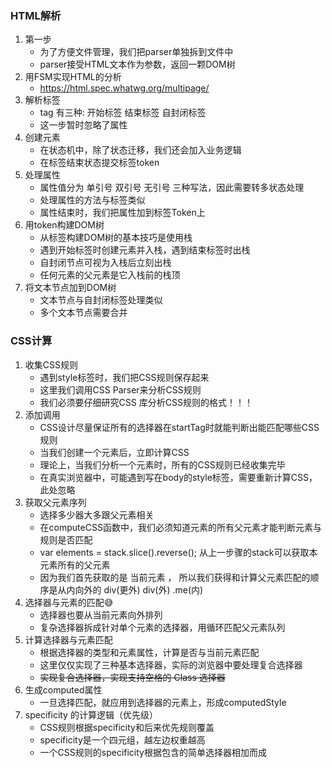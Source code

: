 ### HTML解析
1. 第一步
    - 为了方便文件管理，我们把parser单独拆到文件中
    - parser接受HTML文本作为参数，返回一颗DOM树
2. 用FSM实现HTML的分析
    - https://html.spec.whatwg.org/multipage/
3. 解析标签
    - tag 有三种: 开始标签 结束标签 自封闭标签
    - 这一步暂时忽略了属性
4. 创建元素
    - 在状态机中，除了状态迁移，我们还会加入业务逻辑
    - 在标签结束状态提交标签token
5. 处理属性
    - 属性值分为 单引号 双引号 无引号 三种写法，因此需要转多状态处理
    - 处理属性的方法与标签类似
    - 属性结束时，我们把属性加到标签Token上
6. 用token构建DOM树
    - 从标签构建DOM树的基本技巧是使用栈
    - 遇到开始标签时创建元素并入栈，遇到结束标签时出栈
    - 自封闭节点可视为入栈后立刻出栈
    - 任何元素的父元素是它入栈前的栈顶
7. 将文本节点加到DOM树
    - 文本节点与自封闭标签处理类似
    - 多个文本节点需要合并

### CSS计算
1. 收集CSS规则
    - 遇到style标签时，我们把CSS规则保存起来
    - 这里我们调用CSS Parser来分析CSS规则
    - 我们必须要仔细研究CSS 库分析CSS规则的格式！！！
2. 添加调用
    - CSS设计尽量保证所有的选择器在startTag时就能判断出能匹配哪些CSS规则
    - 当我们创建一个元素后，立即计算CSS
    - 理论上，当我们分析一个元素时，所有的CSS规则已经收集完毕
    - 在真实浏览器中，可能遇到写在body的style标签，需要重新计算CSS，此处忽略
3. 获取父元素序列
    - 选择多少器大多跟父元素相关
    - 在computeCSS函数中，我们必须知道元素的所有父元素才能判断元素与规则是否匹配
    - var elements = stack.slice().reverse(); 从上一步骤的stack可以获取本元素所有的父元素
    - 因为我们首先获取的是 当前元素 ， 所以我们获得和计算父元素匹配的顺序是从内向外的  div(更外) div(外) .me(内)
4. 选择器与元素的匹配😅
    - 选择器也要从当前元素向外排列
    - 复杂选择器拆成针对单个元素的选择器，用循环匹配父元素队列
5. 计算选择器与元素匹配
    - 根据选择器的类型和元素属性，计算是否与当前元素匹配
    - 这里仅仅实现了三种基本选择器，实际的浏览器中要处理复合选择器
    - ~~实现复合选择器，实现支持空格的 Class 选择器~~
6. 生成computed属性
    - 一旦选择匹配，就应用到选择器的元素上，形成computedStyle
7. specificity 的计算逻辑（优先级）
    - CSS规则根据specificity和后来优先规则覆盖
    - specificity是一个四元组，越左边权重越高
    - 一个CSS规则的specificity根据包含的简单选择器相加而成

